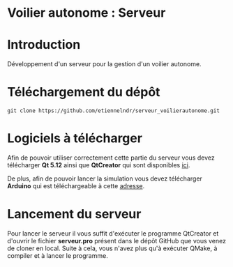 Voilier autonome : Serveur
==========================

Introduction
============

Développement d'un serveur pour la gestion d'un voilier autonome.


Téléchargement du dépôt
=======================

```
git clone https://github.com/etiennelndr/serveur_voilierautonome.git
```

Logiciels à télécharger
=======================

Afin de pouvoir utiliser correctement cette partie du serveur vous devez télécharger **Qt 5.12** ainsi que **QtCreator** 
qui sont disponibles [ici](https://www.qt.io/download).

De plus, afin de pouvoir lancer la simulation vous devez télécharger **Arduino** qui est téléchargeable à cette [adresse](https://www.arduino.cc/en/main/software).


Lancement du serveur
====================

Pour lancer le serveur il vous suffit d'exécuter le programme QtCreator et d'ouvrir le fichier **serveur.pro** présent dans
le dépôt GitHub que vous venez de cloner en local. Suite à cela, vous n'avez plus qu'à exécuter QMake, à compiler et à lancer
le programme.
